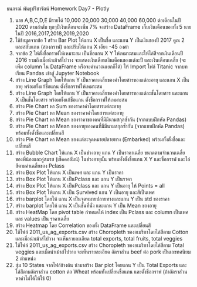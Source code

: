 ธนภรณ์ พันธุปรีชารัตน์ Homework Day7 - Plotly
1. นาย A,B,C,D,E มีรายได้ 10,000 20,000 30,000 40,000 60,000 ต่อเดือนในปี 2020 ตามลำดับ ทุกๆปีเงินเดือนจะเพิ่ม 7% จงสร้าง DataFrame เก็บเงินเดือนของทั้ง 5 นาย ในปี 2016,2017,2018,2019,2020
2. ใช้ข้อมูลจากข้อ 1 สร้าง Bar Plot ให้แกน X เป็นชื่อ และแกน Y เป็นเงินของปี 2017 คูณ 2 และสลับแกน (สองกราฟ) และปรับให้แกน X เอียง -45 องศา
3. จากข้อ 2 ให้ตั้งชื่อกราฟให้เหมาะสม เป็นชื่อแกน X Y ให้เหมาะสมและให้ไล่สีจากเงินเดือนปี 2016 รวมถึงเมื่อนำเม้าส์ไปวาง จะแสดงเงินเดือนเงินเดือนของแต่ละปี และเงินเดือนเฉลี่ย (จะเพิ่ม column ใน DataFrame หรือจะคำนวณแยกก็ได้)
ให้ Import ไฟล์ Titanic จากบทเรียน Pandas เข้าสู่ Jupyter Notebook
4. สร้าง Line Graph โดยให้แกน Y เป็นราคาเฉลี่ยของค่าโดยสารของแต่ละอายุ และแกน X เป็นอายุ พร้อมทั้งแก้ชื่อแกน ตั้งชื่อกราฟให้เหมาะสม
5. สร้าง Line Graph โดยให้แกน Y เป็นราคาเฉลี่ยของค่าโดยสารของแต่ละชั้นโดยสาร และแกน X เป็นชั้นโดยสาร พร้อมทั้งแก้ชื่อแกน ตั้งชื่อกราฟให้เหมาะสม
6. สร้าง Pie Chart หา Sum ของราคาค่าโดยสารแต่ละอายุ
7. สร้าง Pie Chart หา Mean ของราคาค่าโดยสารแต่ละอายุ
8. สร้าง Pie Chart หา Mean ของราคาของคนที่มีมีนามสกุลซ้ำกัน (จากแบบฝึกหัด Pandas)
9. สร้าง Pie Chart หา Mean ของอายุของคนที่มีมีนามสกุลซ้ำกัน (จากแบบฝึกหัด Pandas) พร้อมทั้งตั้งชื่อและเปลี่ยนสี
10. สร้าง Pie Chart หา Mean ของแต่ละจุดหมายปลายทาง (Embarked) พร้อมทั้งตั้งชื่อและเปลี่ยนสี
11. สร้าง Bubble Chart ให้แกน X เป็นช่วงอายุ แกน Y เป็นราคาเฉลี่ย ขนาดตามจำนวนเฉลี่ยของพี่น้องและคู่สมรส (เช็คคอลัมน์) ในช่วงอายุนั้น พร้อมทั้งตั้งชื่อแกน X Y และชื่อกราฟ และไล่สีตามค่าเฉลี่ยของ Pclass
12. สร้าง Box Plot ให้แกน X เป็นเพศ และ แกน Y เป็นราคา
13. สร้าง Box Plot ให้แกน X เป็นPclass และ แกน Y เป็นราคา
14. สร้าง Box Plot ให้แกน X เป็นPclass และ แกน Y เป็นอายุ ให้ Points = all
15. สร้าง Box Plot ให้แกน X เป็น Survived แกน Y เป็นอายุ และสีเป็นเพศ 
16. สร้าง barplot โดยให้ แกน X เป็นจุดหมายปลายทางและแกน Y เป็น std ของราคา
17. สร้าง barplot โดยให้ แกน X เป็นชั้นที่นั่ง และแกน Y เป็น Mean ของอายุ
18. สร้าง HeatMap โดย pivot table กำหนดให้ index เป็น Pclass และ column เป็นเพศ และ values เป็น ราคาเฉลี่ย
19. สร้าง Heatmap โดย Correlation ของทั้ง DataFrame และเปลี่ยนสี
20. ใช้ไฟล์ 2011_us_ag_exports.csv สร้าง Choropleth ของอเมริกาโดยไล่สีตาม Cotton และเมื่อนำเม้าส์ไปวาง จะเห็นรายละเอียด total exports, total fruits, total veggies 
21. ใช้ไฟล์ 2011_us_ag_exports.csv สร้าง Choropleth ของอเมริกาโดยไล่สีตาม Total veggies และเมื่อนำเม้าส์ไปวาง จะเห็นรายละเอียด อัตราส่วน beef ต่อ pork เป็นเลขทศนิยม 2 ตำแหน่ง
22. สุ่ม 10 States จากไฟล์ข้างต้น นำมาสร้าง Bar plot โดยแกน Y เป็น Total Exports และไล่สีตามอัตราส่วน cotton ต่อ Wheat พร้อมทั้งเปลี่ยนชื่อแกน และตั้งชื่อกราฟ (ถ้าอัตราส่วนหาค่าไม่ได้ให้ใช้ 0)